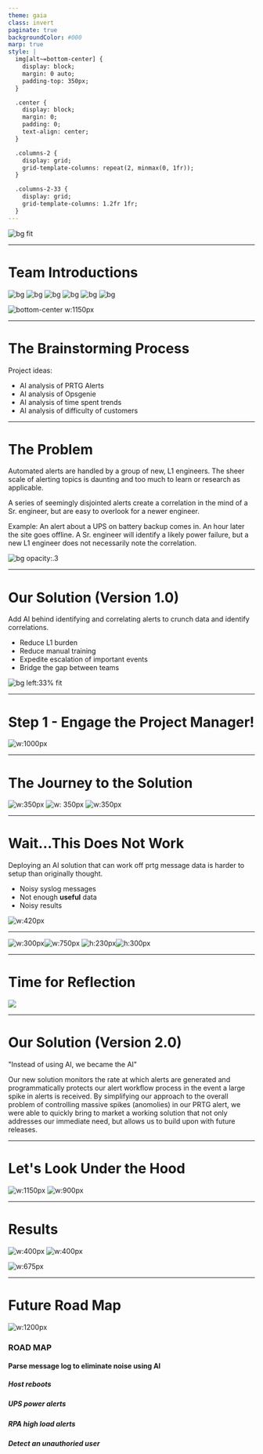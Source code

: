 ```yaml
---
theme: gaia
class: invert
paginate: true
backgroundColor: #000
marp: true
style: |
  img[alt~=bottom-center] {
    display: block;
    margin: 0 auto;
    padding-top: 350px;
  }

  .center {
    display: block;
    margin: 0;
    padding: 0;
    text-align: center;
  }

  .columns-2 {
    display: grid;
    grid-template-columns: repeat(2, minmax(0, 1fr));
  }

  .columns-2-33 {
    display: grid;
    grid-template-columns: 1.2fr 1fr;
  }
---
```


![bg fit](images/ai-logo.png)

---

<!--_class: lead invert-->

# **Team Introductions**
<!-- 
Presenter: SUMMER MARKLEY
Highlights: How we can we came about our name and logo 
Estimated Time:  2 mins
-->
![bg](https://user-images.githubusercontent.com/103965932/173463669-ca46743c-5b2a-48e2-83e3-78382bce2354.jpg )
![bg](https://user-images.githubusercontent.com/103965932/173463695-2bdd4dec-b4ab-4ae0-a6ab-4aaba77087fd.jpg)
![bg](https://user-images.githubusercontent.com/103965932/173463684-ea7c6dce-e8c5-417d-a7fb-a3c6d73f6c95.jpg)
![bg](https://user-images.githubusercontent.com/103965932/173463689-25b9b672-4118-4b31-a673-3906d5aeee7e.jpg)
![bg](https://user-images.githubusercontent.com/103965932/173463646-0134093e-9cfc-4dac-9c1c-6599bea7033e.jpg)
![bg](https://user-images.githubusercontent.com/103965932/173463651-7cc6143d-df45-4be4-b42d-08031d79e58d.jpg)

![bottom-center w:1150px](https://user-images.githubusercontent.com/103965932/173463700-8cc56e77-270e-4c06-83e8-24b946b18c2a.png)

---

# **The Brainstorming Process**
<!-- 
Presenter:        JONNY LE
Highlights:       Discuss how we as a team stepped through our initial ideas and formulated our final solution
Estimated Time:   2 mins
-->
Project ideas:
- AI analysis of PRTG Alerts
- AI analysis of Opsgenie
- AI analysis of time spent trends
- AI analysis of difficulty of customers

<!--
- buzzword/interest in AI
- find its application in all tools and workflows
-->

---
<!-- 
Presenter:        GABRIELLE WOODS
Highlights:       See Gab's index cards
Estimated Time:   5 mins
-->
# **The Problem**
Automated alerts are handled by a group of new, L1 engineers.
The sheer scale of alerting topics is daunting and too much to learn or research as applicable.

A series of seemingly disjointed alerts create a correlation in the mind of a Sr. engineer, but are easy to overlook for a newer engineer.

Example: An alert about a UPS on battery backup comes in. An hour later the site goes offline. A Sr. engineer will identify a likely power failure, but a new L1 engineer does not necessarily note the correlation.

![bg opacity:.3](https://img.huffingtonpost.com/asset/5b9d1023240000300094edab.jpeg?ops=scalefit_720_noupscale)

---
<!-- 
Presenter:        GABRIELLE WOODS
Highlights:       See Gab's index cards
Estimated Time:   5 mins
-->
# **Our Solution (Version 1.0)**

Add AI behind identifying and correlating alerts to crunch data and identify correlations.
- Reduce L1 burden
- Reduce manual training 
- Expedite escalation of important events
- Bridge the gap between teams

![bg left:33% fit](https://w7.pngwing.com/pngs/182/517/png-transparent-ted-eureka-university-college-of-engineering-osmania-university-student-education-organizing-miscellaneous-text-logo.png)

---

# **Step 1 - Engage the Project Manager!**
<!-- 
Presenter: SUMMER MARKLEY
Highlights: Discuss how we built our initial project plan and the use of our SmartSheet portal
Estimated Time:  5 mins
-->

<div class="center">

![w:1000px](images/project-manager-board.png)

</div>

---

# **The Journey to the Solution**
<!-- 
Presenter: RAK 
Highlights: What did we build and how did we build it
Estimated Time:  5 mins
-->
![w:350px](https://mermaid.ink/img/pako:eNo10MlqwzAQBuBXGebkQEKgRx8KtRVyLW1uVQ-DNHYEWoyWQBLy7pWX6iIx-mb4pSeqoBlbHCNNV7gI6aGujx_Bkw1340f4_Lqcf-FweIeu6SNTZiAP5OgR6qZUKD7v1rZuYX3TFWP1rFi9gfEpk1e8mX4xYjXH5dLaowp-MGOJDFPM40bFQk_NmgUSxxvHBDmAWnMk9inUSg0yt21ih3t0HB0ZXR_2nGdJzFd2LLGtR80DFZslSv-qtEy6zjppk0PEdiCbeI9Ucvi-e4VtjoX_kTBU_8lt6vUHgXBoJw) ![w: 350px](https://mermaid.ink/img/pako:eNo9kLFqw0AMhl9FaHIgeQEPhcTuUOiWbnUG4ZMvB-fTIcsFE_Luvdh1NQnp-z-QHtiLY6zRK-U7fLVdglLn75ZzlCUkD5_i4cr6w3qD0-kNLtW2A4JpHcMgCr3EyL29AlH8BIdNdFkjTfWRJqMYwSsvZQ-Ucww9WZC0o82KtlUjaQh-Vv6HTXb95h5URshqHg54xJF1pODKDY-XqEO788gd1qV1PNAcrcMuPQs6Z0fG7y6YKNYDxYmPSLPJdUk91qYz71AbqLxk_KOevydBYuY) ![w:350px](https://mermaid.ink/img/pako:eNpdkE1rwzAMhv-K0CmF9rJjDoO1yWC3wXKrd9BiJTW15eAPRij97_OSlMF0kngfPVi-Ye81Y41joOkCXaMESr2cG56sn42M0LFEHwbrv-ETDodnOFZrCCTA_RPkrywpl0lDyAJ50pQ4AuxW13FZOlVvEhNZC-nPN1F_pbGw_3fNAMKsWT8kp0XSVO-5GKwfIwzBO4hzLMPGNAvTVl0gI-DKXXZL2iV5rTqOaQtwj46DI6PL8bdfTGG6sGOFdWk1D5RtUqjkXtD1Xa02yQesB7KR90g5-Y9ZeqxTyPyAGkPlL91G3X8AU6xygA)

--- 

# **Wait...This Does Not Work**
<!-- 
Presenter: JONNY LE 
Highlights: How did this fail
Estimated Time:  5 mins
-->
<div class="columns-2">
<div>

Deploying an AI solution that can work off prtg message data is harder to setup than originally thought. 

* Noisy syslog messages
* Not enough **useful** data
* Noisy results

</div>
<div>

![w:420px](images/mess.jpg)

</div>
</div>

<!--
- unparsed syslog messages
- trouble filtering useful data
- not enough data
- garbage in, garbage out
-->

---

<div class="center">

![w:300px](images/bad-input.png)![w:750px](images/bad-input-2.png)
![h:230px](images/bad-data.png)![h:300px](images/noisy-data.png)

</div>

<!--
- top-left: unaggregatable data
- top-right: noisy syslog message, emphasize repeated words
- bottom-left: bad data
- bottom-right: noisy results
-->

---
<!-- 
Presenter: GROUP
Highlights: skit
Estimated Time:  5 mins
-->

# **Time for Reflection**

![](https://mermaid.ink/img/pako:eNptz7FOAzEMANBfsTyebkHAkgVRFaQuDKVSlyxW4uNMLwny-YRK1X8n7dF2wVPsPMv2AUOJjA4BPsukmfc-Qw0TGxhgTkYOJiXDRhJDVxTW3A1zbQan2PZkYD3Da9M0Tw7uHGyYEjyvbmZBYQdWzmxBo4TR1er9P3IrP6TxPNHBwxW0l4-1hB5u_I2_YSk67-Tg8dqALSbWRBLrjYdTg8c6PbFHV5-RdOfR52N101ck45coVhRdR8PILdJk5X2fAzrTiS9oKfShlP7U8RdCFGNz)

---
<!-- 
Presenter: JONNY LE 
Highlights: differences from version 1
Estimated Time:  2 mins
-->
# **Our Solution (Version 2.0)** 

"Instead of using AI, we became the AI"

Our new solution monitors the rate at which alerts are generated and programmatically protects our alert workflow process in the event a large spike in alerts is received.  By simplifying our approach to the overall problem of controlling massive spikes (anomolies) in our PRTG alert, we were able to quickly bring to market a working solution that not only addresses our immediate need, but allows us to build upon with future releases. 

<!--
- reiterate problem: alert spikes with no correlation
- many alerts escalated and EACH needing manual intervention
- our new solution programmatically monitors the rate of alerts and protects our alert workflow when that happens
- solves same problem, but a different, faster, more fundamental approach
-->

---

<!--
_backgroundColor: #1e1e1e
Presenter: JONNY LE 
Highlights: detailed logic flow
Estimated Time:  5 mins
-->

# **Let's Look Under the Hood**

![w:1150px](images/solution-flowchart.svg)
![w:900px](images/solution-flowchart-2.svg)

<!--
- picture two diagrams together
- As a result...
-->

---
<!-- 
Presenter: JONNY LE 
Highlights: it works!
Estimated Time: 2 mins
-->
# **Results**

<div class="columns-2-33">
<div>

![w:400px](images/prtg_test_down.png)
![w:400px](images/api-test-output.png)

</div>
<div>

 ![w:675px](images/opsgenie-test.png)

</div>
</div>

<!--
- unlike our first solution...
- reiterate working features
- mention for future demo
-->

---
<!-- 
Presenter: BOB
Highlights:
Estimated Time: 2 mins
-->
# **Future Road Map**

![w:1200px](https://mermaid.ink/img/pako:eNqFkcFqwzAMhl9F-NyMNGNs5FZIy3YolJYdBrlosZqYxlaxFcYoffcpS8MYDKaTjD79-i1dTMOWTGlaDCJ1AA1x0hNsCGWIBOvQYWjIUxDYM1qP5wmzKLTh6FEA3jSy7TarqqmWqBHHAfbUEyaC4i6fCjuM-vSUErYEPbcgDNQ774LKQWCn5SG50MLqRfkSlwso8qLI8scs13z5YCelZ04Ckd6ZJcE3eRSKgEuAG_W3lfvZyuvuAGf-GHt6ipMIlNOsJ5016szD9rsVdK7t1DHaX_y_yA9RkagXwABDwEE6jo6sflYdzKBZGE-6Umf1JJexrTbS6fJrU2pqMZ5qU4ercsN5PMDaOuFoyiP2iRZGZfnwGRpTShxohiqHbUR_o65fzZOapw)


### ROAD MAP
#### Parse message log to eliminate noise using AI
##### Host reboots
##### UPS power alerts
##### RPA high load alerts
##### Detect an unauthoried user